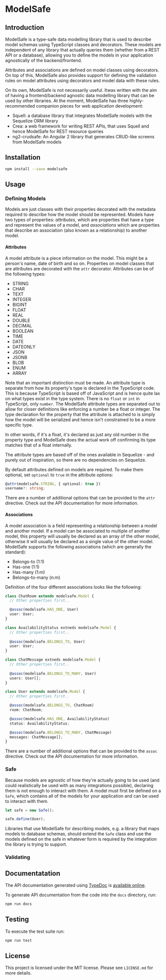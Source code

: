 # ModelSafe

## Introduction

ModelSafe is a type-safe data modelling library that is used to describe model schemas
using TypeScript classes and decorators. These models are independent of any library
that actually queries them (whether from a REST API or a database), allowing
you to define the models in your application agnostically of the backend/frontend.

Attributes and associations are defined on model classes using decorators.
On top of this, ModelSafe also provides support for defining the validation rules on
model attributes using decorators and model data with these rules.

On its own, ModelSafe is not necessarily useful. Itwas written with the aim
of having a frontend/backend agnostic data modelling library that can be used
by other libraries. At the moment, ModelSafe has three highly-recommended companion pieces for
web application development:

* Squell: a database library that integrates ModelSafe models with the Sequelize ORM library
* Crea: a web framework for writing REST APIs, that uses Squell and hence ModelSafe for REST resource queries
* ng2-crudsafe: An Angular 2 library that generates CRUD-like screens from ModelSafe models

## Installation

```sh
npm install --save modelsafe
```

## Usage

### Defining Models

Models are just classes with their properties decorated with the metadata
required to describe how the model should be represented.
Models have two types of properties: *attributes*, which are properties
that have a type and represent the values of a model, and *associations* which are properties
that describe an association (also known as a relationship) to another model.

#### Attributes

A model attribute is a piece information on the model. This might be a person's name,
date of birth and so on. Properties on model classes that are attributes are
decorated with the `attr` decorator. Attributes can be of the following types:

* STRING
* CHAR
* TEXT
* INTEGER
* BIGINT
* FLOAT
* REAL
* DOUBLE
* DECIMAL
* BOOLEAN
* TIME
* DATE
* DATEONLY
* JSON
* JSONB
* BLOB
* ENUM
* ARRAY

Note that an important distinction must be made. An attribute type is separate
from how its property's type is declared in the TypeScript code. This is because
TypeScript is based off of JavaScript and is hence quite lax on what types exist
in the type system. There is no `float` or `int` in TypeScript, only `number`. The
ModelSafe attribute types are separated out to allow for closer definitions like enforcing
a number be a float or integer. The type declaration for the property
that the attribute is attached to is simply how the model will be serialized and hence
isn't constrained to be a more specific type.

In other words, if it's a float, it's declared as just any old number in the property type
and ModelSafe does the actual work off confirming its type matches that of a float internally.

The attribute types are based off of the ones available in Sequelize - and purely out of inspiration,
so there are no dependencies on Sequelize.

By default attributes defined on models are required. To make them optional, set
`optional` to `true` in the attribute options:

```typescript
@attr(modelsafe.STRING, { optional: true })
username?: string;
```

There are a number of additional options that can be provided to the `attr`
directive. Check out the API documentation for more information.

#### Associations

A model association is a field representing a relationship between a model and another model.
If a model can be associated to multiple of another model, this property will usually be declared
as an array of the other model, otherwise it will usually be declared as a single value of the other model.
ModelSafe supports the following associations (which are generally the standard):

* Belongs-to (1:1)
* Has-one (1:1)
* Has-many (1:m)
* Belongs-to-many (n:m)

Definition of the four different associations looks like the following:

```typescript
class ChatRoom extends modelsafe.Model {
  // Other properties first..

  @assoc(modelsafe.HAS_ONE, User)
  user: User;
}

class AvailabilityStatus extneds modelsafe.Model {
  // Other properties first..
  
  @assoc(modelsafe.BELONGS_TO, User)
  user: User;
}

class ChatMessage extneds modelsafe.Model {
  // Other properties first..
  
  @assoc(modelsafe.BELONGS_TO_MANY, User)
  users: User[];
}

class User extends modelsafe.Model {
  // Other properties first..

  @assoc(modelsafe.BELONGS_TO, ChatRoom)
  room: ChatRoom;

  @assoc(modelsafe.HAS_ONE, AvailabilityStatus)
  status: AvailabilityStatus;

  @assoc(modelsafe.BELONGS_TO_MANY, ChatMessage)
  messages: ChatMessage[];
}
```

There are a number of additional options that can be provided to the `assoc`
directive. Check out the API documentation for more information.

### Safe

Because models are agnostic of how they're actually going to be used (and could realistically
be used with as many integrations possible), declaring them
is not enough to interact with them. A model must first be defined on a `Safe`, which contains
all of the models for your application and can be used to interact with them.

```typescript
let safe = new Safe();

safe.define(User);
```

Libraries that use ModelSafe for describing models, e.g. a library that maps models to database schemas,
should extend the `Safe` class and use the models defined on the safe in whatever form is required
by the integration the library is trying to support.

### Validating

## Documentatation

The API documentation generated using [TypeDoc](https://github.com/TypeStrong/typedoc)
is [available online](http://creativecuriosity.github.io/modelsafe).

To generate API documentation from the code into the `docs` directory, run:

```sh
npm run docs
```

## Testing

To execute the test suite run:

```sh
npm run test
```

## License

This project is licensed under the MIT license. Please see `LICENSE.md` for more details.

